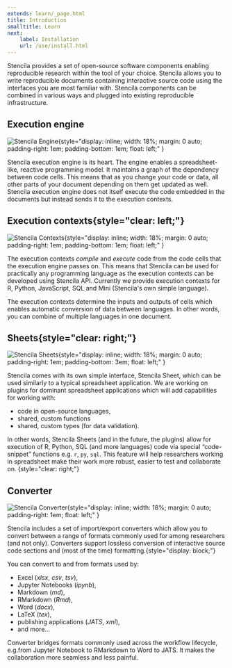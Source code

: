 ```yaml
---
extends: learn/_page.html
title: Introduction
smalltitle: Learn
next:
    label: Installation
    url: /use/install.html
---
```


Stencila provides a set of open-source software components enabling reproducible research within the tool of your choice. Stencila allows you to write reproducible
documents containing interactive source code using the interfaces you are most familiar with. Stencila components can be combined in various ways and plugged
into existing reproducible infrastructure.

## Execution engine
![Stencila Engine](img/engine.png){style="display: inline; width: 18%; margin: 0 auto; padding-right: 1em; padding-bottom: 1em; float: left;" }

Stencila execution engine is its heart. The engine enables a spreadsheet-like, reactive programming model. It maintains a graph of the dependency between code cells.
This means that as you change your code or data, all other parts of your document depending on them get updated as well. Stencila execution engine does not itself
execute the code embedded in the documents but instead sends it to the execution contexts.


## Execution contexts{style="clear: left;"}

![Stencila Contexts](img/contexts.png){style="display: inline; width: 18%; margin: 0 auto; padding-right: 1em; padding-bottom: 1em; float: left;" }

The execution contexts _compile_ and _execute_ code from the code cells that the execution engine passes on. This means that Stencila can
be used for practically any programming language as the execution contexts can be developed using Stencila API. Currently we provide execution contexts
for R, Python, JavaScript, SQL and Mini (Stencila's own simple language).

The execution contexts determine the inputs and outputs of cells which enables automatic conversion of data between languages. In other words, you can
 combine of multiple languages in one document.


## Sheets{style="clear: right;"}

![Stencila Sheets](img/UI.png){style="display: inline; width: 18%; margin: 0 auto; padding-right: 1em; padding-bottom: 3em; float: left;" }

Stencila comes with its own simple interface, Stencila Sheet, which can be used similarly to a typical spreadsheet application. We are working on plugins
for dominant spreadsheet applications which will add capabilities for working with:
* code in open-source languages,
* shared, custom functions
* shared, custom types (for data validation).

In other words, Stencila Sheets (and in the future, the plugins) allow for execution of R, Python, SQL (and more languages) code via special “code-snippet” functions e.g. `r`, `py`, `sql`. This feature will help researchers working in spreadsheet make their work more robust, easier to test and collaborate on. {style="clear: right;"}

## Converter

![Stencila Converter](img/convert.png){style="display: inline; width: 18%; margin: 0 auto; padding-right: 1em; float: left;" }

Stencila includes a set of import/export converters which allow you to convert between a range of formats commonly used for among researchers (and not only). Converters support lossless conversion of interactive source code sections and (most of the time) formatting.{style="display: block;"}

You can convert to and from formats used by:
* Excel (*xlsx*, *csv*, *tsv*),
* Jupyter Notebooks (*ipynb*),
* Markdown (*md*),
* RMarkdown (*Rmd*),
* Word (*docx*),
* LaTeX (*tex*),
* publishing applications (*JATS*, *xml*),
* and more...

Converter bridges formats commonly used across the workflow lifecycle, e.g.from Jupyter Notebook to RMarkdown to Word to JATS. It makes the collaboration more
seamless and less painful.
